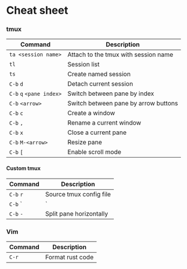 # Cheat sheet

### tmux
|Command                       | Description                                   |
|------------------------------|-----------------------------------------------|
|`ta <session name>`           | Attach to the tmux with session name          |
|`tl`                          | Session list                                  |
|`ts`                          | Create named session                          |
|`C-b` `d`                     | Detach current session                        |
|`C-b` `q` `<pane index>`      | Switch between pane by index                  |
|`C-b` `<arrow>`               | Switch between pane by arrow buttons          |
|`C-b` `c`                     | Create a window                               |
|`C-b` `,`                     | Rename a current window                       |
|`C-b` `x`                     | Close a current pane                          |
|`C-b` `M-<arrow>`             | Resize pane                                   |
|`C-b` `[`                     | Enable scroll mode                            |

#### Custom tmux
| Command                      | Description                                   |
|------------------------------|-----------------------------------------------|
|`C-b` `r`                     | Source tmux config file                       |
|`C-b` `|`                     | Split pane vertically                         |
|`C-b` `-`                     | Split pane horizontally                       |

### Vim
|Command                       | Description                                   |
|------------------------------|-----------------------------------------------|
|`C-r`                         | Format rust code                              |

